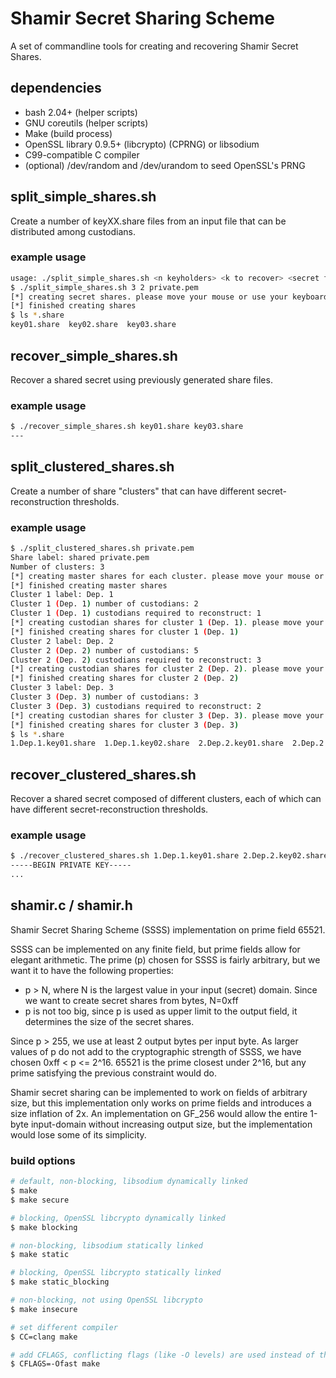 # Shamir Secret Sharing Scheme
A set of commandline tools for creating and recovering Shamir Secret Shares.

## dependencies
* bash 2.04+ (helper scripts)
* GNU coreutils (helper scripts)
* Make (build process)
* OpenSSL library 0.9.5+ (libcrypto) (CPRNG) or libsodium 
* C99-compatible C compiler
* (optional) /dev/random and /dev/urandom to seed OpenSSL's PRNG

## split\_simple\_shares.sh
Create a number of keyXX.share files from an input file that can be distributed among custodians.

### example usage
```sh
usage: ./split_simple_shares.sh <n keyholders> <k to recover> <secret file>
$ ./split_simple_shares.sh 3 2 private.pem
[*] creating secret shares. please move your mouse or use your keyboard to generate entropy
[*] finished creating shares
$ ls *.share
key01.share  key02.share  key03.share
```

## recover\_simple\_shares.sh
Recover a shared secret using previously generated share files.

### example usage
```sh
$ ./recover_simple_shares.sh key01.share key03.share
---
```

## split\_clustered\_shares.sh
Create a number of share "clusters" that can have different secret-reconstruction thresholds.

### example usage
```sh
$ ./split_clustered_shares.sh private.pem
Share label: shared private.pem
Number of clusters: 3
[*] creating master shares for each cluster. please move your mouse or use your keyboard to generate entropy
[*] finished creating master shares
Cluster 1 label: Dep. 1
Cluster 1 (Dep. 1) number of custodians: 2
Cluster 1 (Dep. 1) custodians required to reconstruct: 1
[*] creating custodian shares for cluster 1 (Dep. 1). please move your mouse or use your keyboard to generate entropy
[*] finished creating shares for cluster 1 (Dep. 1)
Cluster 2 label: Dep. 2
Cluster 2 (Dep. 2) number of custodians: 5
Cluster 2 (Dep. 2) custodians required to reconstruct: 3
[*] creating custodian shares for cluster 2 (Dep. 2). please move your mouse or use your keyboard to generate entropy
[*] finished creating shares for cluster 2 (Dep. 2)
Cluster 3 label: Dep. 3
Cluster 3 (Dep. 3) number of custodians: 3
Cluster 3 (Dep. 3) custodians required to reconstruct: 2
[*] creating custodian shares for cluster 3 (Dep. 3). please move your mouse or use your keyboard to generate entropy
[*] finished creating shares for cluster 3 (Dep. 3)
$ ls *.share
1.Dep.1.key01.share  1.Dep.1.key02.share  2.Dep.2.key01.share  2.Dep.2.key02.share  2.Dep.2.key03.share  2.Dep.2.key04.share  2.Dep.2.key05.share  3.Dep.3.key01.share  3.Dep.3.key02.share  3.Dep.3.key03.share
```

## recover\_clustered\_shares.sh
Recover a shared secret composed of different clusters, each of which can have different secret-reconstruction thresholds.

### example usage
```sh
$ ./recover_clustered_shares.sh 1.Dep.1.key01.share 2.Dep.2.key02.share 2.Dep.2.key04.share 2.Dep.2.key05.share 3.Dep.3.key01.share 3.Dep.3.key02.share
-----BEGIN PRIVATE KEY-----
...
```

## shamir.c / shamir.h
Shamir Secret Sharing Scheme (SSSS) implementation on prime field 65521.

SSSS can be implemented on any finite field, but prime fields allow for elegant arithmetic.
The prime (p) chosen for SSSS is fairly arbitrary, but we want it to have the following properties:

* p > N, where N is the largest value in your input (secret) domain. Since we want to create secret shares from bytes, N=0xff
* p is not too big, since p is used as upper limit to the output field, it determines the size of the secret shares.

Since p > 255, we use at least 2 output bytes per input byte.
As larger values of p do not add to the cryptographic strength of SSSS, we have chosen 0xff < p <= 2^16. 65521 is the prime closest under 2^16, but any prime satisfying the previous constraint would do.

Shamir secret sharing can be implemented to work on fields of arbitrary size, but this implementation only works on prime fields and introduces a size inflation of 2x.
An implementation on GF\_256 would allow the entire 1-byte input-domain without increasing output size, but the implementation would lose some of its simplicity.

### build options
```sh
# default, non-blocking, libsodium dynamically linked
$ make
$ make secure

# blocking, OpenSSL libcrypto dynamically linked
$ make blocking

# non-blocking, libsodium statically linked
$ make static

# blocking, OpenSSL libcrypto statically linked
$ make static_blocking

# non-blocking, not using OpenSSL libcrypto
$ make insecure

# set different compiler
$ CC=clang make

# add CFLAGS, conflicting flags (like -O levels) are used instead of the default ones
$ CFLAGS=-Ofast make
```
